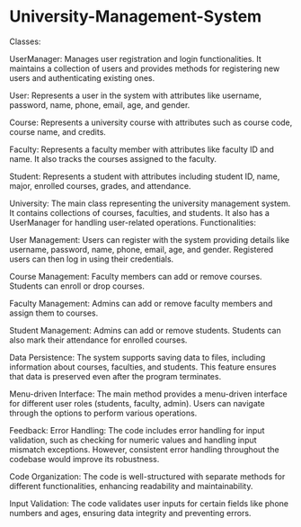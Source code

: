 # University-Management-System

Classes:

UserManager: Manages user registration and login functionalities. It maintains a collection of users and provides methods for registering new users and authenticating existing ones.

User: Represents a user in the system with attributes like username, password, name, phone, email, age, and gender.

Course: Represents a university course with attributes such as course code, course name, and credits.

Faculty: Represents a faculty member with attributes like faculty ID and name. It also tracks the courses assigned to the faculty.

Student: Represents a student with attributes including student ID, name, major, enrolled courses, grades, and attendance.

University: The main class representing the university management system. It contains collections of courses, faculties, and students. It also has a UserManager for handling user-related operations.
Functionalities:

User Management: Users can register with the system providing details like username, password, name, phone, email, age, and gender. Registered users can then log in using their credentials.

Course Management: Faculty members can add or remove courses. Students can enroll or drop courses.

Faculty Management: Admins can add or remove faculty members and assign them to courses.

Student Management: Admins can add or remove students. Students can also mark their attendance for enrolled courses.

Data Persistence: The system supports saving data to files, including information about courses, faculties, and students. This feature ensures that data is preserved even after the program terminates.

Menu-driven Interface: The main method provides a menu-driven interface for different user roles (students, faculty, admin). Users can navigate through the options to perform various operations.

Feedback:
Error Handling: The code includes error handling for input validation, such as checking for numeric values and handling input mismatch exceptions. However, consistent error handling throughout the codebase would improve its robustness.

Code Organization: The code is well-structured with separate methods for different functionalities, enhancing readability and maintainability.

Input Validation: The code validates user inputs for certain fields like phone numbers and ages, ensuring data integrity and preventing errors.
